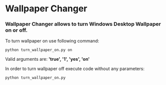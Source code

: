 # Wallpaper Changer

### Wallpaper Changer allows to turn Windows Desktop Wallpaper on or off.

To turn wallpaper on use following command:

```
python turn_wallpaper_on.py on
```
Valid arguments are: **'true', '1', 'yes', 'on'**

In order to turn wallpaper off execute code without any parameters:

```
python turn_wallpaper_on.py
```
